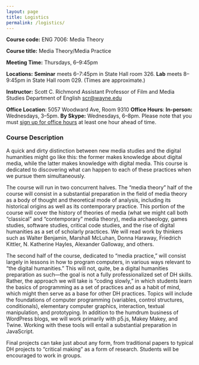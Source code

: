 ```yaml
---
layout: page
title: Logistics
permalink: /logistics/
---
```

**Course code:** ENG 7006: Media Theory

**Course title:** Media Theory/Media Practice

**Meeting Time:** Thursdays, 6–9:45pm

**Locations:**
**Seminar** meets 6–7:45pm in State Hall room 326.
**Lab** meets 8–9:45pm in State Hall room 029.
(Times are approximate.)

**Instructor:** Scott C. Richmond
Assistant Professor of Film and Media Studies
Department of English
scr@wayne.edu

**Office Location**: 5057 Woodward Ave, Room 9310
**Office Hours**: 
**In-person:** Wednesdays, 3–5pm.
**By Skype:** Wednesdays, 6–8pm.
Please note that you must [sign up for office hours](http://calendly.com/scr-wayne-edu/office-hours/) at least one hour ahead of time.

### Course Description
A quick and dirty distinction between new media studies and the digital humanities might go like this: the former makes knowledge about digital media, while the latter makes knowledge with digital media. This course is dedicated to discovering what can happen to each of these practices when we pursue them simultaneously.

The course will run in two concurrent halves. The “media theory” half of the course will consist in a substantial preparation in the field of media theory as a body of thought and theoretical mode of analysis, including its historical origins as well as its contemporary practice. This portion of the course will cover the history of theories of media (what we might call both “classical” and “contemporary” media theory), media archaeology, games studies, software studies, critical code studies, and the rise of digital humanities as a set of scholarly practices. We will read work by thinkers such as Walter Benjamin, Marshall McLuhan, Donna Haraway, Friedrich Kittler, N. Katherine Hayles, Alexander Galloway, and others.

The second half of the course, dedicated to “media practice,” will consist largely in lessons in how to program computers, in various ways relevant to “the digital humanities.” This will not, quite, be a digital humanities preparation as such—the goal is not a fully professionalized set of DH skills. Rather, the approach we will take is “coding slowly,” in which students learn the basics of programming as a set of practices and as a habit of mind, which might then serve as a base for other DH practices. Topics will include the foundations of computer programming (variables, control structures, conditionals), elementary computer graphics, interaction, textual manipulation, and prototyping. In addition to the humdrum business of WordPress blogs, we will work primarily with p5.js, Makey Makey, and Twine. Working with these tools will entail a substantial preparation in JavaScript.

Final projects can take just about any form, from traditional papers to typical DH projects to “critical making” as a form of research. Students will be encouraged to work in groups.
